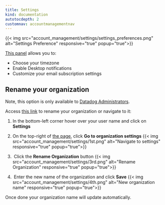 ```yaml
---
title: Settings
kind: documentation
autotocdepth: 2
customnav: accountmanagementnav
---
```


{{< img src="account_management/settings/settings_preferences.png" alt="Settings Preference" responsive="true" popup="true">}}

[This panel](https://app.datadoghq.com/account/preferences) allows you to:

* Choose your timezone
* Enable Desktop notifications
* Customize your email subscription settings

## Rename your organization

Note, this option is only available to [Datadog Administrators](/account_management/team/#datadog-user-roles).

Access [this link](https://app.datadoghq.com/account/org_settings) to rename your organization or navigate to it:

1. In the bottom-left corner hover over your user name and click on **Settings**

2. On the top-right of [the page](https://app.datadoghq.com/account/org_settings), click **Go to organization settings**
    {{< img src="account_management/settings/1st.png" alt="Navigate to settings" responsive="true" popup="true">}}

3.  Click the **Rename Organization** button
    {{< img src="account_management/settings/3rd.png" alt="Rename Organization" responsive="true" popup="true">}}

4.  Enter the new name of the organization and click **Save**
    {{< img src="account_management/settings/4th.png" alt="New organization name" responsive="true" popup="true">}}

Once done your organization name will update automatically.
